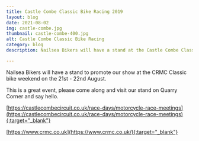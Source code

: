 ```yaml
---
title: Castle Combe Classic Bike Racing 2019
layout: blog
date: 2021-08-02
img: castle-combe.jpg
thumbnail: castle-combe-400.jpg
alt: Castle Combe Classic Bike Racing
category: blog
description: Nailsea Bikers will have a stand at the Castle Combe Classic Bike Racing event

---
```


Nailsea Bikers will have a stand to promote our show at the CRMC Classic bike weekend on the 21st - 22nd August.

This is a great event, please come along and visit our stand on Quarry Corner and say hello.

[https://castlecombecircuit.co.uk/race-days/motorcycle-race-meetings](https://castlecombecircuit.co.uk/race-days/motorcycle-race-meetings){:target="_blank"}


[https://www.crmc.co.uk](https://www.crmc.co.uk/){:target="_blank"}
